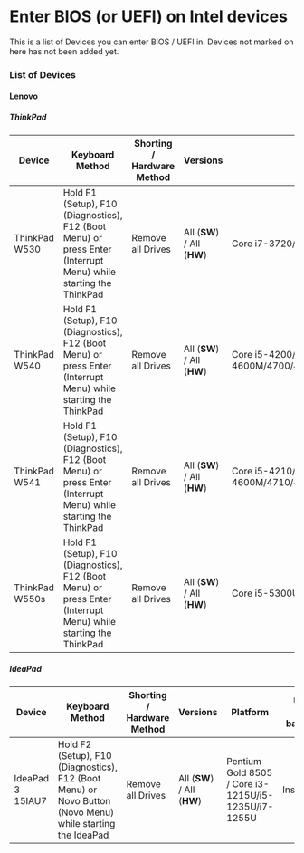 # Enter BIOS (or UEFI) on Intel devices
This is a list of Devices you can enter BIOS / UEFI in. Devices not marked on here has not been added yet.
### List of Devices
#### Lenovo
##### ThinkPad
| Device | Keyboard Method | Shorting / Hardware Method | Versions | Platform | UEFI / BIOS based on |
| ------------- | ------------- | ------------- | ------------- | ------------- | ------------- |
| ThinkPad W530 | Hold F1 (Setup), F10 (Diagnostics), F12 (Boot Menu) or press Enter (Interrupt Menu) while starting the ThinkPad | Remove all Drives | All (**SW**) / All (**HW**) | Core i7-3720/3740/3820/3840QM/3920/3940XM | Phoenix SecureCore |
| ThinkPad W540 | Hold F1 (Setup), F10 (Diagnostics), F12 (Boot Menu) or press Enter (Interrupt Menu) while starting the ThinkPad | Remove all Drives | All (**SW**) / All (**HW**) | Core i5-4200/4210/4330M/i7-4600M/4700/4710/4800/4810/4900/4910MQ/4930MX | Phoenix SecureCore |
| ThinkPad W541 | Hold F1 (Setup), F10 (Diagnostics), F12 (Boot Menu) or press Enter (Interrupt Menu) while starting the ThinkPad | Remove all Drives | All (**SW**) / All (**HW**) | Core i5-4210/4340M/i7-4600M/4710/4810/4910MQ/4940MX | Phoenix SecureCore |
| ThinkPad W550s | Hold F1 (Setup), F10 (Diagnostics), F12 (Boot Menu) or press Enter (Interrupt Menu) while starting the ThinkPad | Remove all Drives | All (**SW**) / All (**HW**) | Core i5-5300U/i7-5500/5600U | Phoenix SecureCore |
##### IdeaPad
| Device | Keyboard Method | Shorting / Hardware Method | Versions | Platform | UEFI / BIOS based on |
| ------------- | ------------- | ------------- | ------------- | ------------- | ------------- |
| IdeaPad 3 15IAU7 | Hold F2 (Setup), F10 (Diagnostics), F12 (Boot Menu) or Novo Button (Novo Menu) while starting the IdeaPad | Remove all Drives | All (**SW**) / All (**HW**) | Pentium Gold 8505 / Core i3-1215U/i5-1235U/i7-1255U | InsydeH2O |
